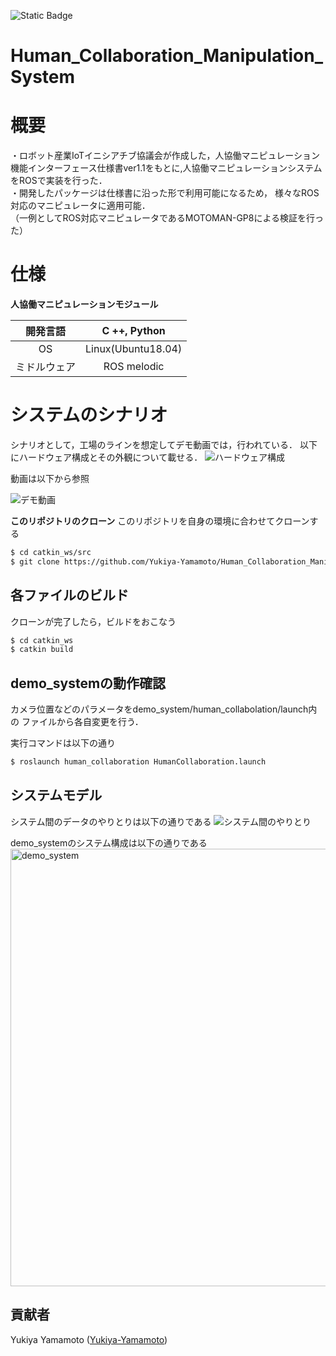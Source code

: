 ![Static Badge](https://img.shields.io/badge/ROS-melodic-blue)
# Human_Collaboration_Manipulation_System

# 概要
・ロボット産業IoTイニシアチブ協議会が作成した，人協働マニピュレーション機能インターフェース仕様書ver1.1をもとに,人協働マニピュレーションシステムをROSで実装を行った．  
・開発したパッケージは仕様書に沿った形で利用可能になるため， 様々なROS対応のマニピュレータに適用可能．  
（一例としてROS対応マニピュレータであるMOTOMAN-GP8による検証を行った）    

# 仕様
**人協働マニピュレーションモジュール**    

| 開発言語 | C ++, Python |    
|:------:|:------:|  
| OS | Linux(Ubuntu18.04) | 
| ミドルウェア | ROS melodic |  

# システムのシナリオ
シナリオとして，工場のラインを想定してデモ動画では，行われている．
以下にハードウェア構成とその外観について載せる．
![ハードウェア構成](https://github.com/Yukiya-Yamamoto/Human_Collaboration_Manipulation_System/assets/118329378/a0212d4d-917a-4a6c-8967-68e0160c7d13)


動画は以下から参照

![デモ動画](https://github.com/Yukiya-Yamamoto/Human_Collaboration_Manipulation_System/assets/118329378/11cac15f-276d-4409-b84b-b1d11332c902)


**このリポジトリのクローン**
このリポジトリを自身の環境に合わせてクローンする
```sh
$ cd catkin_ws/src
$ git clone https://github.com/Yukiya-Yamamoto/Human_Collaboration_Manipulation_System
```

## 各ファイルのビルド
クローンが完了したら，ビルドをおこなう
```sh
$ cd catkin_ws
$ catkin build
```

## demo_systemの動作確認
カメラ位置などのパラメータをdemo_system/human_collabolation/launch内の
ファイルから各自変更を行う．

実行コマンドは以下の通り
```sh
$ roslaunch human_collaboration HumanCollaboration.launch
```

## システムモデル
システム間のデータのやりとりは以下の通りである
![システム間のやりとり](https://github.com/Yukiya-Yamamoto/Human_Collaboration_Manipulation_System/assets/118329378/f7af74ba-4859-4642-815d-e2dd9168e4c4)

demo_systemのシステム構成は以下の通りである
<img width="700" alt="demo_system" src="https://github.com/Yukiya-Yamamoto/Human_Collaboration_Manipulation_System/assets/118329378/676278b7-f882-4b5e-ab81-6112303f4bc9">


## 貢献者
Yukiya Yamamoto ([Yukiya-Yamamoto](https://github.com/Yukiya-Yamamoto))
